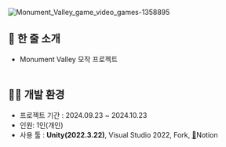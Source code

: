 ![Monument_Valley_game_video_games-1358895](https://github.com/user-attachments/assets/55abd2ca-c1a3-4a4e-af73-df81b9cfa75e)

## 📝 한 줄 소개

- Monument Valley 모작 프로젝트
<br/> <br/> 

## 🧑‍💻 개발 환경

- 프로젝트 기간 : 2024.09.23 ~ 2024.10.23
- 인원: 1인(개인)
- 사용 툴 : **Unity(2022.3.22)**, Visual Studio 2022, Fork, [🔗](https://www.notion.so/Monument-Valley-Imitation-106e76990001805a82d9fe91a4bfb17d?pvs=4)Notion
<br/> <br/> 
